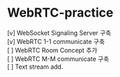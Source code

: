 # WebRTC-practice

[v] WebSocket Signaling Server 구축<br>
[v] WebRTC 1-1 communicate 구축<br>
[ ] WebRTC Room Concept 추가<br>
[ ] WebRTC M-M communicate 구축<br>
[ ] Text stream add. 
